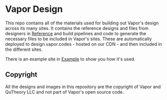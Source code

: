 # Vapor Design

This repo contains all of the materials used for building out Vapor's design across its many sites. It contains the reference designs and files from designers in [Reference](/Reference/) and build pipelines and code to generate the necessary files to be included in Vapor's sites. These are automatically deployed to design.vapor.codes - hosted on our CDN - and then included in the different sites.

There is an example site in [Example](/Example/) to show you how it's used.

## Copyright

All the designs and images in this repository are the copyright of Vapor and QuTheory LLC and not part of Vapor's open source code.